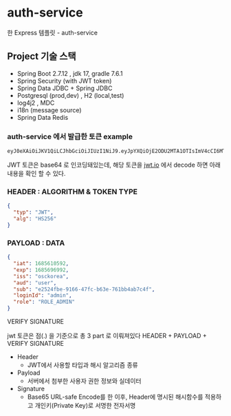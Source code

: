 # auth-service
한 Express 템플릿 - auth-service

## Project 기술 스택
- Spring Boot 2.7.12 , jdk 17, gradle 7.6.1
- Spring Security (with JWT token)
- Spring Data JDBC + Spring JDBC
- Postgresql (prod,dev) , H2 (local,test)
- log4j2 , MDC
- i18n (message source)
- Spring Data Redis

### auth-service 에서 발급한 토큰 example
```
eyJ0eXAiOiJKV1QiLCJhbGciOiJIUzI1NiJ9.eyJpYXQiOjE2ODU2MTA1OTIsImV4cCI6MTY4NTY5Njk5MiwiaXNzIjoiaGFuZXgiLCJhdWQiOiJ1c2VyIiwic3ViIjoiZTI1MjRmYmUtOTE2Ni00N2ZjLWI2M2UtNzYxYmI0YWI3YzRmIiwibG9naW5JZCI6ImFkbWluIiwicm9sZSI6IlJPTEVfQURNSU4ifQ.IiWVElaKtto6fJEcxsTsHr2p6z7jsohb3Ue_rZlVxz8
```
JWT 토큰은 base64 로 인코딩돼있는데, 해당 토큰을 [jwt.io](https://jwt.io/) 에서 decode 하면 아래 내용을 확인 할 수 있다.


###  HEADER : ALGORITHM & TOKEN TYPE
```json
{
  "typ": "JWT",
  "alg": "HS256"
}
```

### PAYLOAD : DATA
```json
{
  "iat": 1685610592,
  "exp": 1685696992,
  "iss": "osckorea",
  "aud": "user",
  "sub": "e2524fbe-9166-47fc-b63e-761bb4ab7c4f",
  "loginId": "admin",
  "role": "ROLE_ADMIN"
}
```
VERIFY SIGNATURE

jwt 토큰은 점(.) 을 기준으로 총 3 part 로 이뤄져있다
HEADER + PAYLOAD + VERIFY SIGNATURE

- Header
  - JWT에서 사용할 타입과 해시 알고리즘 종류
- Payload
  - 서버에서 첨부한 사용자 권한 정보와 실데이터
- Signature
  - Base65 URL-safe Encode를 한 이후, Header에 명시된 해시함수를 적용하고 개인키(Private Key)로 서명한 전자서명